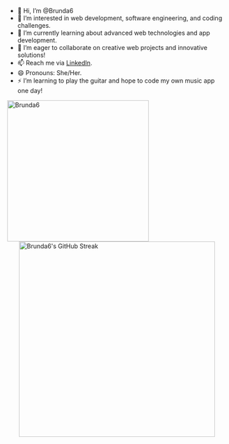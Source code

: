 - 👋 Hi, I’m @Brunda6
- 👀 I’m interested in web development, software engineering, and coding challenges.
- 🌱 I’m currently learning about advanced web technologies and app development.
- 💞️ I’m eager to collaborate on creative web projects and innovative solutions!
- 📫 Reach me via [LinkedIn](https://www.linkedin.com/in/brunda26/).
- 😄 Pronouns: She/Her.
- ⚡ I’m learning to play the guitar and hope to code my own music app one day!

<p aline="center">
<img  src="https://github-readme-stats.vercel.app/api/top-langs?username=Brunda6&show_icons=true&locale=en&layout=compact&theme=dark" alt="Brunda6" width="325px"/>

<img  src="https://streak-stats.demolab.com?user=Brunda6&theme=black-ice" alt="Brunda6's GitHub Streak" style="display: block; margin: 0 auto;" width="450px" />

</p>
